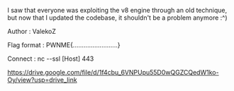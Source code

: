 I saw that everyone was exploiting the v8 engine through an old technique, but now that I updated the codebase, it shouldn't be a problem anymore :^)

Author : ValekoZ

Flag format : PWNME{.........................}

Connect : nc --ssl [Host] 443

https://drive.google.com/file/d/1f4cbu_6VNPUpu55D0wQGZCQedW1ko-Oy/view?usp=drive_link

